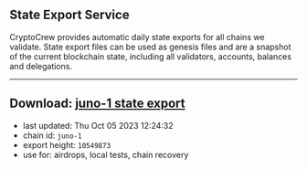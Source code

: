 ## State Export Service
CryptoCrew provides automatic daily state exports for all chains we validate. State export files can be used as genesis files and are a snapshot of the current blockchain state, including all validators, accounts, balances and delegations.

---
**Download: [juno-1 state export](https://dl.ccvalidators.com/SERVICE/juno/juno-1_export_10549873.json)**
---

- last updated: Thu Oct 05 2023 12:24:32
- chain id: `juno-1`
- export height: `10549873`
- use for: airdrops, local tests, chain recovery
